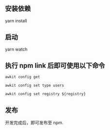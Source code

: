 ## 安装依赖

yarn install

## 启动

yarn watch

## 执行 npm link 后即可使用以下命令

```
awkit config get

awkit config set type users

awkit config set registry ${registry}

```

## 发布

开发完成后，即可发布至 npm.
